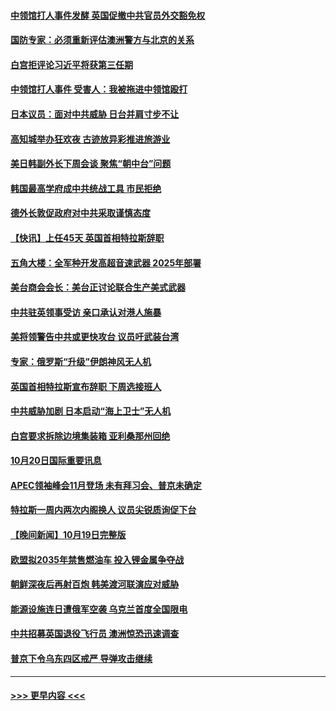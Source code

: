 #### [中领馆打人事件发酵 英国促撤中共官员外交豁免权](../pages/prog202/a103556020.md?t=10210801) 
#### [国防专家：必须重新评估澳洲警方与北京的关系](../pages/prog202/a103556051.md?t=10210801) 
#### [白宫拒评论习近平将获第三任期](../pages/prog202/a103556015.md?t=10210801) 
#### [中领馆打人事件 受害人：我被拖进中领馆殴打](../pages/prog202/a103556031.md?t=10210801) 
#### [日本议员：面对中共威胁 日台并肩寸步不让](../pages/prog202/a103556039.md?t=10210801) 
#### [高知城举办狂欢夜 古迹放异彩推进旅游业](../pages/prog202/a103556041.md?t=10210801) 
#### [美日韩副外长下周会谈 聚焦“朝中台”问题](../pages/prog202/a103555997.md?t=10210801) 
#### [韩国最高学府成中共统战工具 市民拒绝](../pages/prog202/a103556027.md?t=10210801) 
#### [德外长敦促政府对中共采取谨慎态度](../pages/prog202/a103556005.md?t=10210801) 
#### [【快讯】上任45天 英国首相特拉斯辞职](../pages/prog202/a103556023.md?t=10210801) 
#### [五角大楼：全军种开发高超音速武器 2025年部署](../pages/prog202/a103555882.md?t=10210801) 
#### [美台商会会长：美台正讨论联合生产美式武器](../pages/prog202/a103555855.md?t=10210801) 
#### [中共驻英领事受访 亲口承认对港人施暴](../pages/prog202/a103555838.md?t=10210801) 
#### [美将领警告中共或更快攻台 议员吁武装台湾](../pages/prog202/a103555836.md?t=10210801) 
#### [专家：俄罗斯“升级”伊朗神风无人机](../pages/prog202/a103555746.md?t=10210801) 
#### [英国首相特拉斯宣布辞职 下周选接班人](../pages/prog202/a103555829.md?t=10210801) 
#### [中共威胁加剧 日本启动“海上卫士”无人机](../pages/prog202/a103555737.md?t=10210801) 
#### [白宫要求拆除边境集装箱 亚利桑那州回绝](../pages/prog202/a103555754.md?t=10210801) 
#### [10月20日国际重要讯息](../pages/prog202/a103555715.md?t=10210801) 
#### [APEC领袖峰会11月登场 未有拜习会、普京未确定](../pages/prog202/a103555636.md?t=10210801) 
#### [特拉斯一周内两次内阁换人 议员尖锐质询促下台](../pages/prog202/a103555601.md?t=10210801) 
#### [【晚间新闻】10月19日完整版](../pages/prog202/a103555471.md?t=10210801) 
#### [欧盟拟2035年禁售燃油车 投入锂金属争夺战](../pages/prog202/a103555529.md?t=10210801) 
#### [朝鲜深夜后再射百炮 韩美渡河联演应对威胁](../pages/prog202/a103555476.md?t=10210801) 
#### [能源设施连日遭俄军空袭 乌克兰首度全国限电](../pages/prog202/a103555473.md?t=10210801) 
#### [中共招募英国退役飞行员 澳洲惊恐迅速调查](../pages/prog202/a103555329.md?t=10210801) 
#### [普京下令乌东四区戒严 导弹攻击继续](../pages/prog202/a103555354.md?t=10210801) 

----
#### [ >>> 更早内容 <<< ](../indexes/prog202-earlier.md)
